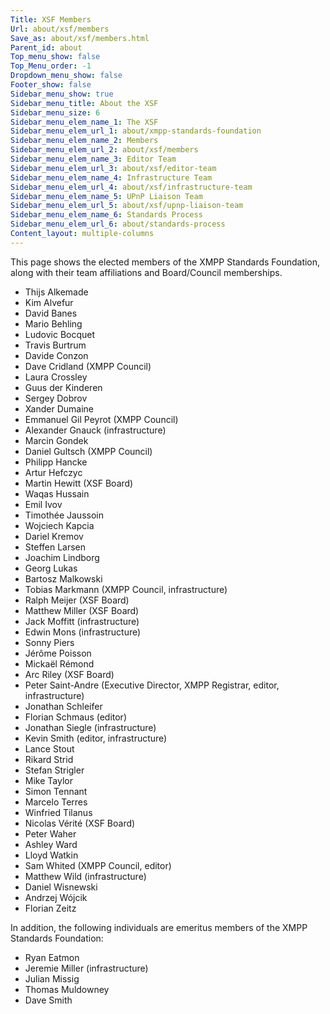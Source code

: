 ```yaml
---
Title: XSF Members
Url: about/xsf/members
Save_as: about/xsf/members.html
Parent_id: about
Top_menu_show: false
Top_Menu_order: -1
Dropdown_menu_show: false
Footer_show: false
Sidebar_menu_show: true
Sidebar_menu_title: About the XSF
Sidebar_menu_size: 6
Sidebar_menu_elem_name_1: The XSF
Sidebar_menu_elem_url_1: about/xmpp-standards-foundation
Sidebar_menu_elem_name_2: Members
Sidebar_menu_elem_url_2: about/xsf/members
Sidebar_menu_elem_name_3: Editor Team
Sidebar_menu_elem_url_3: about/xsf/editor-team
Sidebar_menu_elem_name_4: Infrastructure Team
Sidebar_menu_elem_url_4: about/xsf/infrastructure-team
Sidebar_menu_elem_name_5: UPnP Liaison Team
Sidebar_menu_elem_url_5: about/xsf/upnp-liaison-team
Sidebar_menu_elem_name_6: Standards Process
Sidebar_menu_elem_url_6: about/standards-process
Content_layout: multiple-columns
---
```


This page shows the elected members of the XMPP Standards Foundation, along with their team affiliations and Board/Council memberships.

- Thijs Alkemade
- Kim Alvefur
- David Banes
- Mario Behling
- Ludovic Bocquet
- Travis Burtrum 
- Davide Conzon
- Dave Cridland (XMPP Council)
- Laura Crossley
- Guus der Kinderen
- Sergey Dobrov
- Xander Dumaine
- Emmanuel Gil Peyrot (XMPP Council)
- Alexander Gnauck (infrastructure)
- Marcin Gondek 
- Daniel Gultsch (XMPP Council)
- Philipp Hancke
- Artur Hefczyc
- Martin Hewitt (XSF Board)
- Waqas Hussain
- Emil Ivov
- Timothée Jaussoin
- Wojciech Kapcia
- Dariel Kremov
- Steffen Larsen
- Joachim Lindborg
- Georg Lukas
- Bartosz Malkowski
- Tobias Markmann (XMPP Council, infrastructure)
- Ralph Meijer (XSF Board)
- Matthew Miller (XSF Board)
- Jack Moffitt (infrastructure)
- Edwin Mons (infrastructure)
- Sonny Piers
- Jérôme Poisson
- Mickaël Rémond
- Arc Riley (XSF Board)
- Peter Saint-Andre (Executive Director, XMPP Registrar, editor, infrastructure)
- Jonathan Schleifer
- Florian Schmaus (editor)
- Jonathan Siegle (infrastructure)
- Kevin Smith (editor, infrastructure)
- Lance Stout
- Rikard Strid
- Stefan Strigler
- Mike Taylor
- Simon Tennant
- Marcelo Terres
- Winfried Tilanus
- Nicolas Vérité (XSF Board)
- Peter Waher
- Ashley Ward
- Lloyd Watkin
- Sam Whited (XMPP Council, editor)
- Matthew Wild (infrastructure)
- Daniel Wisnewski
- Andrzej Wójcik
- Florian Zeitz

In addition, the following individuals are emeritus members of the XMPP Standards Foundation:

- Ryan Eatmon
- Jeremie Miller (infrastructure)
- Julian Missig
- Thomas Muldowney
- Dave Smith
